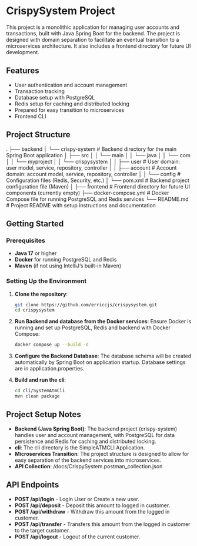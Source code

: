 # CrispySystem Project

This project is a monolithic application for managing user accounts and transactions, built with Java Spring Boot for the backend. The project is designed with domain separation to facilitate an eventual transition to a microservices architecture. It also includes a frontend directory for future UI development.

## Features

- User authentication and account management
- Transaction tracking
- Database setup with PostgreSQL
- Redis setup for caching and distributed locking
- Prepared for easy transition to microservices
- Frontend CLI

## Project Structure

.
├── backend
│   └── crispy-system                 # Backend directory for the main Spring Boot application
│       ├── src
│       │   └── main
│       │       └── java
│       │           └── com
│       │               └── myproject
│       │                   └── crispysystem
│       │                       ├── user          # User domain: user model, service, repository, controller
│       │                       ├── account       # Account domain: account model, service, repository, controller
│       │                       └── config        # Configuration files (Redis, Security, etc.)
│       └── pom.xml                    # Backend project configuration file (Maven)
│
├── frontend                           # Frontend directory for future UI components (currently empty)
├── docker-compose.yml                 # Docker Compose file for running PostgreSQL and Redis services
└── README.md                          # Project README with setup instructions and documentation

## Getting Started

### Prerequisites

- **Java 17** or higher
- **Docker** for running PostgreSQL and Redis
- **Maven** (if not using IntelliJ’s built-in Maven)

### Setting Up the Environment

1. **Clone the repository**:

   ```bash
   git clone https://github.com/erriccjs/crispysystem.git
   cd crispysystem
   ```

2. **Run Backend and database from the Docker services**: Ensure Docker is running and set up PostgreSQL, Redis and backend with Docker Compose:

   ```bash
   docker compose up --build -d
   ```

3. **Configure the Backend Database**: The database schema will be created automatically by Spring Boot on application startup. Database settings are in application.properties.

4. **Build and run the cli**:

   ```bash
   cd cli/SystemAtmCli
   mvn clean package
   ```

## Project Setup Notes

- **Backend (Java Spring Boot)**: The backend project (crispy-system) handles user and account management, with PostgreSQL for data persistence and Redis for caching and distributed locking.
- **cli**: The cli directory is the SimpleATMCLI Application.
- **Microservices Transition**: The project structure is designed to allow for easy separation of the backend services into microservices.
- **API Collection**: /docs/CrispySystem.postman_collection.json

## API Endpoints

- **POST /api/login** - Login User or Create a new user.
- **POST /api/deposit** - Deposit this amount to logged in customer.
- **POST /api/withdraw** - Withdraw this amount from the logged in customer.
- **POST /api/transfer** - Transfers this amount from the logged in customer to the target customer.
- **POST /api/logout** - Logout of the current customer. 